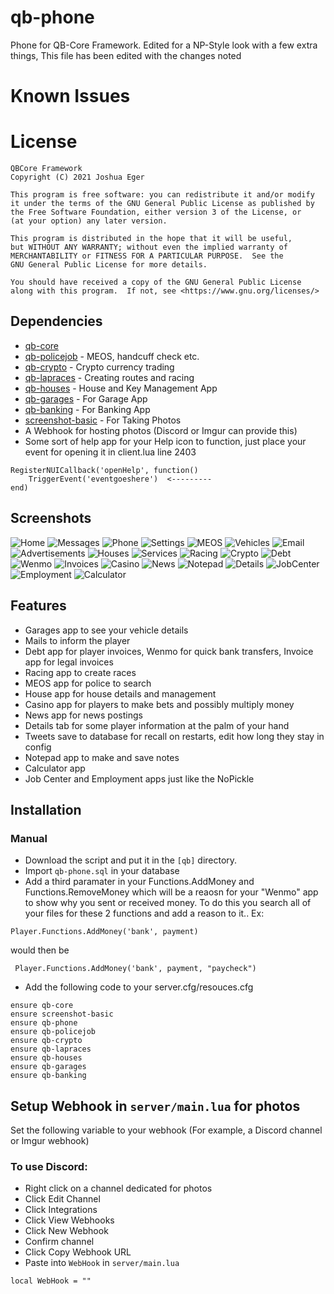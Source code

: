 # qb-phone
Phone for QB-Core Framework. Edited for a NP-Style look with a few extra things, This file has been edited with the changes noted

# Known Issues

# License

    QBCore Framework
    Copyright (C) 2021 Joshua Eger

    This program is free software: you can redistribute it and/or modify
    it under the terms of the GNU General Public License as published by
    the Free Software Foundation, either version 3 of the License, or
    (at your option) any later version.

    This program is distributed in the hope that it will be useful,
    but WITHOUT ANY WARRANTY; without even the implied warranty of
    MERCHANTABILITY or FITNESS FOR A PARTICULAR PURPOSE.  See the
    GNU General Public License for more details.

    You should have received a copy of the GNU General Public License
    along with this program.  If not, see <https://www.gnu.org/licenses/>

## Dependencies
- [qb-core](https://github.com/QBCore-framework/qb-core)
- [qb-policejob](https://github.com/QBCore-framework/qb-policejob) - MEOS, handcuff check etc. 
- [qb-crypto](https://github.com/QBCore-framework/qb-crypto) - Crypto currency trading 
- [qb-lapraces](https://github.com/QBCore-framework/qb-lapraces) - Creating routes and racing 
- [qb-houses](https://github.com/QBCore-framework/qb-houses) - House and Key Management App
- [qb-garages](https://github.com/QBCore-framework/qb-garages) - For Garage App
- [qb-banking](https://github.com/QBCore-framework/qb-banking) - For Banking App
- [screenshot-basic](https://github.com/citizenfx/screenshot-basic) - For Taking Photos
- A Webhook for hosting photos (Discord or Imgur can provide this)
- Some sort of help app for your Help icon to function, just place your event for opening it in client.lua line 2403 
```
RegisterNUICallback('openHelp', function()  
    TriggerEvent('eventgoeshere')  <---------
end)
```


## Screenshots
![Home](https://cdn.discordapp.com/attachments/951493035173244999/951493181550243900/Screenshot_20.png)
![Messages](https://cdn.discordapp.com/attachments/951493035173244999/951493291243880499/Screenshot_21.png)
![Phone](https://cdn.discordapp.com/attachments/951493035173244999/951493463659122688/Screenshot_22.png)
![Settings](https://cdn.discordapp.com/attachments/951493035173244999/951493587072319498/Screenshot_23.png)
![MEOS](https://cdn.discordapp.com/attachments/951493035173244999/951495644563005470/Screenshot_35.png)
![Vehicles](https://cdn.discordapp.com/attachments/951493035173244999/951493876777103440/Screenshot_24.png)
![Email](https://cdn.discordapp.com/attachments/951493035173244999/951494010764140544/Screenshot_25.png)
![Advertisements](https://cdn.discordapp.com/attachments/951493035173244999/951494113788821624/Screenshot_26.png)
![Houses](https://cdn.discordapp.com/attachments/951493035173244999/951494238183505920/Screenshot_27.png)
![Services](https://cdn.discordapp.com/attachments/951493035173244999/951495770249502760/Screenshot_36.png)
![Racing](https://cdn.discordapp.com/attachments/951493035173244999/951495869289615400/Screenshot_37.png)
![Crypto](https://cdn.discordapp.com/attachments/951493035173244999/951494393397927956/Screenshot_28.png)
![Debt](https://cdn.discordapp.com/attachments/951493035173244999/951494527049433178/Screenshot_29.png)
![Wenmo](https://cdn.discordapp.com/attachments/951493035173244999/951494642019471370/Screenshot_30.png)
![Invoices](https://cdn.discordapp.com/attachments/951493035173244999/951494745648148560/Screenshot_31.png)
![Casino](https://cdn.discordapp.com/attachments/951493035173244999/951494899994329088/Screenshot_32.png)
![News](https://cdn.discordapp.com/attachments/951493035173244999/951495036351180860/Screenshot_33.png)
![Notepad](https://cdn.discordapp.com/attachments/951493035173244999/951495531153195038/Screenshot_34.png)
![Details](https://cdn.discordapp.com/attachments/951493035173244999/951496024885719111/Screenshot_38.png)
![JobCenter](https://cdn.discordapp.com/attachments/951493035173244999/951496191202451586/Screenshot_39.png)
![Employment](https://cdn.discordapp.com/attachments/951493035173244999/951496402008158328/Screenshot_40.png)
![Calculator](https://cdn.discordapp.com/attachments/951493035173244999/951496520073621544/Screenshot_41.png)

## Features
- Garages app to see your vehicle details
- Mails to inform the player
- Debt app for player invoices, Wenmo for quick bank transfers, Invoice app for legal invoices
- Racing app to create races
- MEOS app for police to search
- House app for house details and management
- Casino app for players to make bets and possibly multiply money
- News app for news postings
- Details tab for some player information at the palm of your hand
- Tweets save to database for recall on restarts, edit how long they stay in config
- Notepad app to make and save notes
- Calculator app
- Job Center and Employment apps just like the NoPickle

## Installation
### Manual
- Download the script and put it in the `[qb]` directory.
- Import `qb-phone.sql` in your database
- Add a third paramater in your Functions.AddMoney and Functions.RemoveMoney which will be a reaosn for your "Wenmo" app to show why you sent or received money. To do this you search all of your files for these 2 functions and add a reason to it.. Ex: 
```
Player.Functions.AddMoney('bank', payment)
```
would then be
```
 Player.Functions.AddMoney('bank', payment, "paycheck")
 ```
- Add the following code to your server.cfg/resouces.cfg
```
ensure qb-core
ensure screenshot-basic
ensure qb-phone
ensure qb-policejob
ensure qb-crypto
ensure qb-lapraces
ensure qb-houses
ensure qb-garages
ensure qb-banking
```

## Setup Webhook in `server/main.lua` for photos
Set the following variable to your webhook (For example, a Discord channel or Imgur webhook)
### To use Discord:
- Right click on a channel dedicated for photos
- Click Edit Channel
- Click Integrations
- Click View Webhooks
- Click New Webhook
- Confirm channel
- Click Copy Webhook URL
- Paste into `WebHook` in `server/main.lua`
```
local WebHook = ""
```
